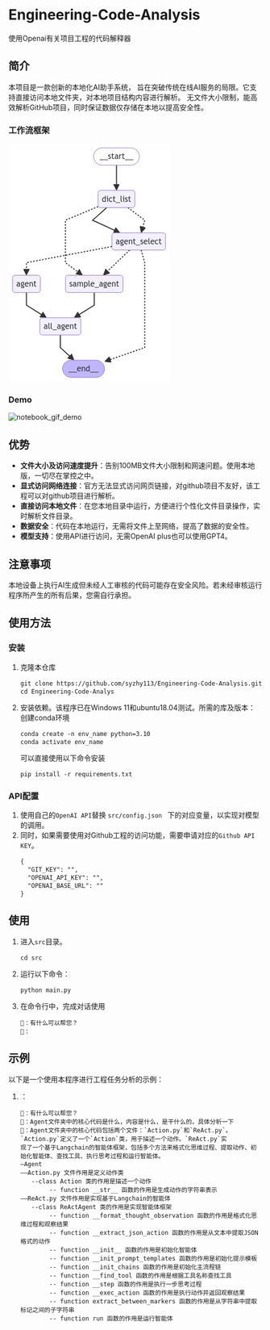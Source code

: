 # Engineering-Code-Analysis
使用Openai有关项目工程的代码解释器

## 简介

本项目是一款创新的本地化AI助手系统，
旨在突破传统在线AI服务的局限。它支持直接访问本地文件夹，对本地项目结构内容进行解析。
无文件大小限制，能高效解析GitHub项目，同时保证数据仅存储在本地以提高安全性。

### 工作流框架
![工作流框架](image/image.png)

### Demo
![notebook_gif_demo](image/1.gif)

## 优势

- **文件大小及访问速度提升**：告别100MB文件大小限制和网速问题。使用本地版，一切尽在掌控之中。
- **显式访问网络连接**：官方无法显式访问网页链接，对github项目不友好，该工程可以对github项目进行解析。
- **直接访问本地文件**：在您本地目录中运行，方便进行个性化文件目录操作，实时解析文件目录。
-  **数据安全**：代码在本地运行，无需将文件上至网络，提高了数据的安全性。
-  **模型支持**：使用API进行访问，无需OpenAI plus也可以使用GPT4。

## 注意事项
本地设备上执行AI生成但未经人工审核的代码可能存在安全风险。若未经审核运行程序所产生的所有后果，您需自行承担。

## 使用方法

### 安装

1. 克隆本仓库
   ```shell
   git clone https://github.com/syzhy113/Engineering-Code-Analysis.git
   cd Engineering-Code-Analys
   ```

2. 安装依赖。该程序已在Windows 11和ubuntu18.04测试。所需的库及版本：
   创建conda环境
      ```shell
   conda create -n env_name python=3.10
   conda activate env_name
   ```
   可以直接使用以下命令安装
   ```shell
   pip install -r requirements.txt
   ```

### API配置
1. 使用自己的```OpenAI API```替换 
```src/config.json ```
下的对应变量，以实现对模型的调用。<br>
2. 同时，如果需要使用对Github工程的访问功能，需要申请对应的```Github API KEY```。
   ```shell
   {
     "GIT_KEY": "",
     "OPENAI_API_KEY": "",
     "OPENAI_BASE_URL": ""
   }
   ```

## 使用

1. 进入`src`目录。
   ```shell
   cd src
   ```

2. 运行以下命令：
   ```shell
   python main.py
   ```

3. 在命令行中，完成对话使用
   ```shell
   🤖：有什么可以帮您？
   👨：
   ```


## 示例

以下是一个使用本程序进行工程任务分析的示例：

1. ：
      ```shell
   🤖：有什么可以帮您？
   👨：Agent文件夹中的核心代码是什么，内容是什么，是干什么的，具体分析一下
   🤖：Agent文件夹中的核心代码包括两个文件：`Action.py`和`ReAct.py`。`Action.py`定义了一个`Action`类，用于描述一个动作。`ReAct.py`实
      现了一个基于Langchain的智能体框架，包括多个方法来格式化思维过程、提取动作、初始化智能体、查找工具、执行思考过程和运行智能体。
   —Agent
      ——Action.py 文件作用是定义动作类
         --class Action 类的作用是描述一个动作
              -- function __str__ 函数的作用是生成动作的字符串表示
      ——ReAct.py 文件作用是实现基于Langchain的智能体
         --class ReActAgent 类的作用是实现智能体框架
              -- function __format_thought_observation 函数的作用是格式化思维过程和观察结果
              -- function __extract_json_action 函数的作用是从文本中提取JSON格式的动作
              -- function __init__ 函数的作用是初始化智能体
              -- function __init_prompt_templates 函数的作用是初始化提示模板
              -- function __init_chains 函数的作用是初始化主流程链
              -- function __find_tool 函数的作用是根据工具名称查找工具
              -- function __step 函数的作用是执行一步思考过程
              -- function __exec_action 函数的作用是执行动作并返回观察结果
              -- function extract_between_markers 函数的作用是从字符串中提取标记之间的子字符串
              -- function run 函数的作用是运行智能体
      ```
   ```


